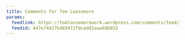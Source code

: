 ```yaml
---
title: Comments for Tom Loosemore
params:
  feedlink: https://tomloosemorework.wordpress.com/comments/feed/
  feedid: 447e74427b469472fdcedd1aaa8db032
---
```


